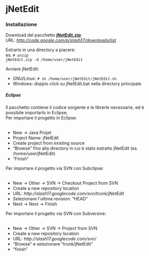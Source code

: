 # jNetEdit #

### Installazione ###

Download del pacchetto **[jNetEdit.zip](http://code.google.com/p/slash17/downloads/list)**:<br>
URL: <i>http://code.google.com/p/slash17/downloads/list</i>

Estrarlo in una directory a piacere: <br>
es. <code># unzip jNetEdit.zip -d /home/user/jNetEdit</code>

Avviare jNetEdit:<br>
<ul><li>GNU/Linux: <code># sh /home/user/jNetEdit/jNetEdit.sh</code>
</li><li>Windows: doppio click su jNetEdit.bat nella directory principale</li></ul>


<h5>Eclipse</h5>

Il pacchetto contiene il codice sorgente e le librerie necessarie, ed è possibile importarlo in Eclipse;<br>
Per importare il progetto in Eclipse:<br>
<br>
<ul><li>New → Java Projet<br>
</li><li>Project Name: jNetEdit<br>
</li><li>Create project from existing source<br>
</li><li>“Browse” fino alla directory in cui è stato estratto jNetEdit (es. /home/user/jNetEdit)<br>
</li><li>“Finish”</li></ul>

Per importare il progetto via SVN con Subclipse:<br>
<br>
<ul><li>New → Other → SVN → Checkout Project from SVN<br>
</li><li>Create a new repository location<br>
</li><li>URL: <i>http://slash17.googlecode.com/svn/trunk/jNetEdit</i>
</li><li>Selezionare l'ultima revision: “HEAD”<br>
</li><li>Next → Next → Finish</li></ul>


Per importare il progetto via SVN con Subversive:<br>
<br>
<ul><li>New → Other → SVN → Project from SVN<br>
</li><li>Create a new repository location<br>
</li><li>URL: <i>http://slash17.googlecode.com/svn/</i>
</li><li>“Browse” e selezionare “trunk/jNetEdit”<br>
</li><li>“finish”